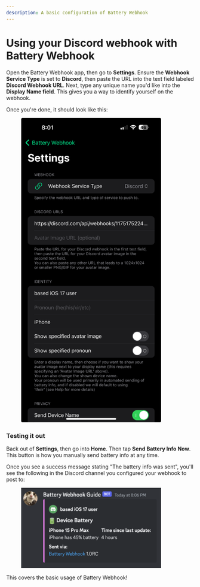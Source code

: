 ```yaml
---
description: A basic configuration of Battery Webhook
---
```


# Using your Discord webhook with Battery Webhook

Open the Battery Webhook app, then go to **Settings**. Ensure the **Webhook Service Type** is set to **Discord**, then paste the URL into the text field labeled **Discord Webhook URL**. Next, type any unique name you'd like into the **Display Name field**. This gives you a way to identify yourself on the webhook.

Once you're done, it should look like this:

<figure><img src="../../../.gitbook/assets/image.png" alt="" width="375"><figcaption></figcaption></figure>

### Testing it out

Back out of **Settings**, then go into **Home**. Then tap **Send Battery Info Now**. This button is how you manually send battery info at any time.

Once you see a success message stating "The battery info was sent", you'll see the following in the Discord channel you configured your webhook to post to:

<figure><img src="../../../.gitbook/assets/image (8).png" alt="" width="375"><figcaption></figcaption></figure>

This covers the basic usage of Battery Webhook!

